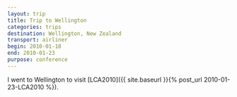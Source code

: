 ```yaml
---
layout: trip
title: Trip to Wellington
categories: trips
destination: Wellington, New Zealand
transport: airliner
begin: 2010-01-18
end: 2010-01-23
purpose: conference
---
```


I went to Wellington to visit [LCA2010]({{ site.baseurl }}{% post_url 2010-01-23-LCA2010 %}).
